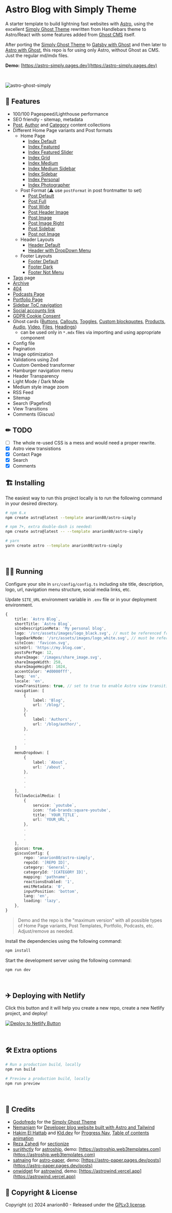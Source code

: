 # Astro Blog with Simply Theme

A starter template to build lightning fast websites with [Astro](https://astro.build), using the excellent [Simply Ghost Theme](https://github.com/godofredoninja/simply) rewritten from Handlebars theme to Astro/React with some features added from [Ghost CMS](https://github.com/TryGhost/Ghost) itself.

After porting the [Simply Ghost Theme](https://github.com/godofredoninja/simply) to [Gatsby with Ghost](https://github.com/anarion80/gatsby-ghost-simply) and then later to [Astro with Ghost](https://github.com/anarion80/astro-ghost-simply), this repo is for using only Astro, without Ghost as CMS. Just the regular md/mdx files.

**Demo:** [https://astro-simply.pages.dev](https://astro-simply.pages.dev)

&nbsp;

![astro-ghost-simply](https://user-images.githubusercontent.com/2185791/133974213-7f41e2e5-427d-4a0b-8024-e0d2ac3c4dd0.png)
&nbsp;

## 🚀 Features

- 100/100 Pagespeed/Lighthouse performance
- SEO friendly - sitemap, metadata
- [Post](https://astro-simply.pages.dev/blog/), [Author](https://astro-simply.pages.dev/blog/author/) and [Category](https://astro-simply.pages.dev/blog/category/) content collections
- Different Home Page variants and Post formats
  - Home Page
    - [Index Default](https://astro-simply.pages.dev/blog/)
    - [Index Featured](https://astro-simply.pages.dev/index-featured/)
    - [Index Featured Slider](https://astro-simply.pages.dev/index-featured-slider/)
    - [Index Grid](https://astro-simply.pages.dev/index-grid/)
    - [Index Medium](https://astro-simply.pages.dev/index-medium/)
    - [Index Medium Sidebar](https://astro-simply.pages.dev/index-medium-sidebar/)
    - [Index Sidebar](https://astro-simply.pages.dev/index-sidebar/)
    - [Index Personal](https://astro-simply.pages.dev/index-personal/)
    - [Index Photographer](https://astro-simply.pages.dev/index-photographer/)
  - Post Format (:warning: use `postFormat` in post frontmatter to set)
    - [Post Default](https://godofredo.ninja/ghost-theme/simply/post-format/#post-default)
    - [Post Full](https://astro-simply.pages.dev/blog/customizing-your-brand-and-design-settings/)
    - [Post Wide](https://astro-simply.pages.dev/blog/start-here-for-a-quick-overview-of-all-you-need-to-know/)
    - [Post Header Image](https://astro-simply.pages.dev/blog/how-to-grow-your-business-around-an-audience/)
    - [Post Image](https://astro-simply.pages.dev/blog/building-your-audience-with-subscriber-signups/)
    - [Post Image Right](https://astro-simply.pages.dev/blog/selling-premium-memberships-with-recurring-revenue/)
    - [Post Sidebar](https://astro-simply.pages.dev/blog/markdown-style-guide/)
    - [Post not Image](https://astro-simply.pages.dev/blog/setting-up-apps-and-custom-integrations/)
  - Header Layouts
    - [Header Default](https://godofredo.ninja/ghost-theme/simply/layouts/#header)
    - [Header with DropDown Menu](https://godofredo.ninja/ghost-theme/simply/layouts/#headerdefault)
  - Footer Layouts
    - [Footer Default](https://godofredo.ninja/ghost-theme/simply/layouts/#header)
    - [Footer Dark](https://godofredo.ninja/ghost-theme/simply/layouts/#header)
    - [Footer Not Menu](https://godofredo.ninja/ghost-theme/simply/layouts/#header)
- [Tags](https://astro-simply.pages.dev/blog/tag/) page
- [Archive](https://astro-simply.pages.dev/index-archive/)
- [404](https://astro-simply.pages.dev/404)
- [Podcasts Page](https://astro-simply.pages.dev/podcast/)
- [Portfolio Page](https://astro-simply.pages.dev/portfolio/)
- [Sidebar ToC navigation](https://astro-simply.pages.dev/blog/writing-and-managing-content-in-ghost-and-advanced-guide/)
- [Social accounts link](https://godofredo.ninja/ghost-theme/simply/settings/#socialmedia)
- [GDPR Cookie Consent](https://github.com/jop-software/astro-cookieconsent)
- Ghost cards ([Buttons](https://astro-simply.pages.dev/blog/2024-08-29-card-examples/#button), [Callouts](https://astro-simply.pages.dev/blog/2024-08-29-card-examples/#callout), [Toggles](https://astro-simply.pages.dev/blog/2024-08-29-card-examples/#toggle), [Custom blockquotes](https://astro-simply.pages.dev/blog/2024-08-29-card-examples/#blockquote), [Products](https://astro-simply.pages.dev/blog/2024-08-29-card-examples/#product-card), [Audio](https://astro-simply.pages.dev/blog/2024-08-29-card-examples/#audio-card), [Video](https://astro-simply.pages.dev/blog/2024-08-29-card-examples/#video-card), [Files](https://astro-simply.pages.dev/blog/2024-08-29-card-examples/#file-card), [Headings](https://astro-simply.pages.dev/blog/2024-08-29-card-examples/#heading-text))
  - can be used only in `*.mdx` files via importing and using appropriate component
- Config file
- Pagination
- Image optimization
- Validations using Zod
- Custom Oembed transformer
- Hamburger navigation menu
- Header Transparency
- Light Mode / Dark Mode
- Medium style image zoom
- RSS Feed
- Sitemap
- Search (Pagefind)
- View Transitions
- Comments (Giscus)

## ✏ TODO

- [ ] The whole re-used CSS is a mess and would need a proper rewrite.
- [x] Astro view transistions
- [x] Contact Page
- [x] Search
- [x] Comments

## 🏗 Installing

The easiest way to run this project locally is to run the following command in your desired directory.

```bash
# npm 6.x
npm create astro@latest --template anarion80/astro-simply

# npm 7+, extra double-dash is needed:
npm create astro@latest -- --template anarion80/astro-simply

# yarn
yarn create astro --template anarion80/astro-simply
```

&nbsp;

## 🏃‍♂️ Running

Configure your site in `src/config/config.ts` including site title, description, logo, url, navigation menu structure, social media links, etc.

Update `SITE_URL` environment variable in `.env` file or in your deployment environment.

```ts
{
    title: `Astro Blog`,
    shortTitle: `Astro Blog`,
    siteDescriptionMeta: 'My personal blog',
    logo: '/src/assets/images/logo_black.svg', // must be referenced from /src
    logoDarkMode: '/src/assets/images/logo_white.svg', // must be referenced from /src
    siteIcon: 'favicon.svg',
    siteUrl: 'https://my.blog.com',
    postsPerPage: 12,
    shareImage: '/images/share_image.svg',
    shareImageWidth: 258,
    shareImageHeight: 1024,
    accentColor: '#d0000fff',
    lang: 'en',
    locale: 'en',
    viewTransitions: true, // set to true to enable Astro view transitions
    navigation: [
        {
            label: 'Blog',
            url: '/blog/',
        },
        {
            label: 'Authors',
            url: '/blog/author/',
        },
        .
        .
        .
    ]
    menuDropdown: [
        {
            label: `About`,
            url: `/about`,
        },
        .
        .
        .
    ],
    followSocialMedia: [
        {
            service: `youtube`,
            icon: 'fa6-brands:square-youtube',
            title: `YOUR_TITLE`,
            url: `YOUR_URL`,
        },
        .
        .
        .
    ],
    giscus: true,
    giscusConfig: {
        repo: 'anarion80/astro-simply',
        repoId: '[REPO ID]',
        category: 'General',
        categoryId: '[CATEGORY ID]',
        mapping: 'pathname',
        reactionsEnabled: '1',
        emitMetadata: '0',
        inputPosition: 'bottom',
        lang: 'en',
        loading: 'lazy',
    },
}
```

> Demo and the repo is the "maximum version" with all possible types of Home Page variants, Post Templates, Portfolio, Podcasts, etc. Adjust/remove as needed.

Install the dependencies using the following command:

```bash
npm install
```

Start the development server using the following command:

```bash
npm run dev
```

&nbsp;

## ✈ Deploying with Netlify

Click this button and it will help you create a new repo, create a new Netlify project, and deploy!

[![Deploy to Netlify Button](https://www.netlify.com/img/deploy/button.svg)](https://app.netlify.com/start/deploy?repository=https://github.com/anarion80/astro-simply)

&nbsp;

## 🛠 Extra options

```bash
# Run a production build, locally
npm run build

# Preview a production build, locally
npm run preview

```

&nbsp;

## 🙏 Credits

- [Godofredo](https://github.com/godofredoninja) for the [Simply Ghost Theme](https://github.com/godofredoninja/simply)
- [Nemanjam](https://github.com/nemanjam) for [Developer blog website built with Astro and Tailwind](https://github.com/nemanjam/nemanjam.github.io)
- [Hakim El Hattab](https://hakim.se/) and [Kld.dev](https://kld.dev/) for [Progress Nav](https://lab.hakim.se/progress-nav/), [Table of contents animation](https://kld.dev/toc-animation/)
- [Reza Zahedi](https://rezahedi.dev/) for [sectionize](https://rezahedi.dev/blog/create-table-of-contents-in-astro-and-sectionize-the-markdown-content)
- [surjithctly](https://github.com/surjithctly) for [astroship](https://github.com/surjithctly/astroship), demo: [https://astroship.web3templates.com](https://astroship.web3templates.com)
- [satnaing](https://github.com/satnaing) for [astro-paper](https://github.com/satnaing/astro-paper), demo: [https://astro-paper.pages.dev/posts](https://astro-paper.pages.dev/posts)
- [onwidget](https://github.com/onwidget) for [astrowind](https://github.com/onwidget/astrowind), demo: [https://astrowind.vercel.app](https://astrowind.vercel.app)

## 📝 Copyright & License

Copyright (c) 2024 anarion80 - Released under the [GPLv3 license](LICENSE).
